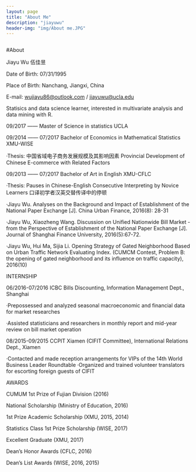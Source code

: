 ```yaml
---
layout: page
title: "About Me"
description: "jiayuwu"
header-img: "img/About me.JPG"
---
```


<center>
    <p><img src="" align="center"></p>
</center>

#About

Jiayu Wu 伍佳昱

Date of Birth: 07/31/1995

Place of Birth: Nanchang, Jiangxi, China

E-mail: wujiayu86@outlook.com / jiayuwu@ucla.edu
        
Statisics and data science learner, interested in multivariate analysis and data mining with R.


09/2017 ——            Master of Science in statistics                          UCLA    

09/2014 —— 07/2017    Bachelor of Economics in Mathematical Statistics         XMU-WISE

·Thesis: 中国省域电子商务发展规模及其影响因素 Provincial Development of Chinese E-commerce
with Related Factors

09/2013 —— 07/2017    Bachelor of Art in English                               XMU-CFLC

·Thesis: Pauses in Chinese-English Consecutive Interpreting by Novice Learners 口译初学者汉英交替传译中的停顿

·Jiayu Wu. Analyses on the Background and Impact of Establishment of the National Paper Exchange [J]. China Urban Finance, 2016(8): 28-31

·Jiayu Wu, Xiaozheng Wang. Discussion on Unified Nationwide Bill Market - from the Perspective of Establishment of the National Paper Exchange [J]. Journal of Shanghai Finance University, 2016(5):67-72.

·Jiayu Wu, Hui Ma, Sijia Li. Opening Strategy of Gated Neighborhood Based on Urban Traffic Network Evaluating Index. (CUMCM Contest, Problem B: the opening of gated neighborhood and its influence on traffic capacity), 2016(10)


INTERNSHIP

06/2016-07/2016   ICBC Bills Discounting, Information Management Dept., Shanghai

·Prepossessed and analyzed seasonal macroeconomic and financial data for market researches

·Assisted statisticians and researchers in monthly report and mid-year review on bill market operation

08/2015-09/2015   CCPIT Xiamen (CIFIT Committee), International Relations Dept., Xiamen

·Contacted and made reception arrangements for VIPs of the 14th World Business Leader Roundtable 
·Organized and trained volunteer translators for escorting foreign guests of CIFIT


AWARDS

CUMUM 1st Prize of Fujian Division (2016)

National Scholarship (Ministry of Education, 2016)		

1st Prize Academic Scholarship (XMU, 2015, 2014)

Statistics Class 1st Prize Scholarship (WISE, 2017)

Excellent Graduate (XMU, 2017)					

Dean’s Honor Awards (CFLC, 2016)	

Dean’s List Awards (WISE, 2016, 2015) 
